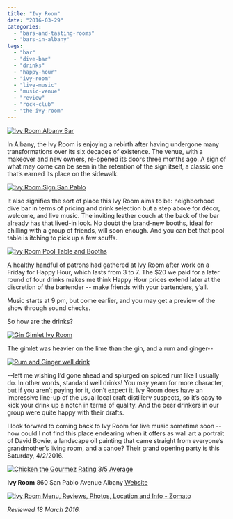 ```yaml
---
title: "Ivy Room"
date: "2016-03-29"
categories: 
  - "bars-and-tasting-rooms"
  - "bars-in-albany"
tags: 
  - "bar"
  - "dive-bar"
  - "drinks"
  - "happy-hour"
  - "ivy-room"
  - "live-music"
  - "music-venue"
  - "review"
  - "rock-club"
  - "the-ivy-room"
---
```


[![Ivy Room Albany Bar](http://s3.amazonaws.com/thegourmez-wpmedia/2016/03/The-Ivy-04-500x334.jpg)](http://s3.amazonaws.com/thegourmez-wpmedia/2016/03/The-Ivy-04.jpg)

In Albany, the Ivy Room is enjoying a rebirth after having undergone many transformations over its six decades of existence. The venue, with a makeover and new owners, re-opened its doors three months ago. A sign of what may come can be seen in the retention of the sign itself, a classic one that’s earned its place on the sidewalk.

[![Ivy Room Sign San Pablo](http://s3.amazonaws.com/thegourmez-wpmedia/2016/03/The-Ivy-05-328x500.jpg)](http://s3.amazonaws.com/thegourmez-wpmedia/2016/03/The-Ivy-05.jpg)

It also signifies the sort of place this Ivy Room aims to be: neighborhood dive bar in terms of pricing and drink selection but a step above for décor, welcome, and live music. The inviting leather couch at the back of the bar already has that lived-in look. No doubt the brand-new booths, ideal for chilling with a group of friends, will soon enough. And you can bet that pool table is itching to pick up a few scuffs.

[![Ivy Room Pool Table and Booths](http://s3.amazonaws.com/thegourmez-wpmedia/2016/03/The-Ivy-03-481x500.jpg)](http://s3.amazonaws.com/thegourmez-wpmedia/2016/03/The-Ivy-03.jpg)

A healthy handful of patrons had gathered at Ivy Room after work on a Friday for Happy Hour, which lasts from 3 to 7. The $20 we paid for a later round of four drinks makes me think Happy Hour prices extend later at the discretion of the bartender -- make friends with your bartenders, y’all.

Music starts at 9 pm, but come earlier, and you may get a preview of the show through sound checks.

So how are the drinks?

[![Gin Gimlet Ivy Room](http://s3.amazonaws.com/thegourmez-wpmedia/2016/03/The-Ivy-01-421x500.jpg)](http://s3.amazonaws.com/thegourmez-wpmedia/2016/03/The-Ivy-01.jpg)

The gimlet was heavier on the lime than the gin, and a rum and ginger--

[![Rum and Ginger well drink](http://s3.amazonaws.com/thegourmez-wpmedia/2016/03/The-Ivy-02-334x500.jpg)](http://s3.amazonaws.com/thegourmez-wpmedia/2016/03/The-Ivy-02.jpg)

\--left me wishing I’d gone ahead and splurged on spiced rum like I usually do. In other words, standard well drinks! You may yearn for more character, but if you aren’t paying for it, don’t expect it. Ivy Room does have an impressive line-up of the usual local craft distillery suspects, so it’s easy to kick your drink up a notch in terms of quality. And the beer drinkers in our group were quite happy with their drafts.

I look forward to coming back to Ivy Room for live music sometime soon -- how could I not find this place endearing when it offers as wall art a portrait of David Bowie, a landscape oil painting that came straight from everyone’s grandmother’s living room, and a canoe? Their grand opening party is this Saturday, 4/2/2016.

[![Chicken the Gourmez Rating 3/5 Average](http://s3.amazonaws.com/thegourmez-wpmedia/2009/02/rating_chicken11.gif)](http://s3.amazonaws.com/thegourmez-wpmedia/2009/02/rating_chicken11.gif)

**Ivy Room** 860 San Pablo Avenue Albany [Website](http://ivyroom.com/)

[![Ivy Room Menu, Reviews, Photos, Location and Info - Zomato](https://www.zomato.com/logo/16861848/minilink)](https://www.zomato.com/albany-ca/ivy-room-albany "View Menu, Reviews, Photos & Information about Ivy Room, Albany and other Restaurants in Albany")

_Reviewed 18 March 2016._
